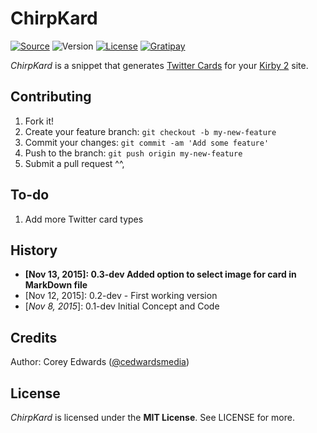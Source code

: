 # ChirpKard

[![Source](https://img.shields.io/badge/source-cedwardsmedia/chirpkard-blue.svg?style=flat-square "Source")](https://www.github.com/cedwardsmedia/chirpkard)
![Version](https://img.shields.io/badge/version-0.3--dev-red.svg?style=flat-square)
[![License](https://img.shields.io/badge/license-MIT-lightgrey.svg?style=flat-square "License")](./LICENSE)
[![Gratipay](https://img.shields.io/gratipay/cedwardsmedia.svg?style=flat-square "License")](https://gratipay.com/~cedwardsmedia/)

_ChirpKard_ is a snippet that generates [Twitter Cards](https://dev.twitter.com/cards/overview) for your [Kirby 2](https://www.getkirby.com/) site.

## Contributing

1. Fork it!
2. Create your feature branch: `git checkout -b my-new-feature`
3. Commit your changes: `git commit -am 'Add some feature'`
4. Push to the branch: `git push origin my-new-feature`
5. Submit a pull request ^^,

## To-do

1. Add more Twitter card types

## History

 - **[Nov 13, 2015]: 0.3-dev Added option to select image for card in MarkDown file**
 - [Nov 12, 2015]: 0.2-dev - First working version
 - [_Nov 8, 2015_]: 0.1-dev Initial Concept and Code


## Credits
Author: Corey Edwards ([@cedwardsmedia](https://www.twitter.com/cedwardsmedia))

## License
_ChirpKard_ is licensed under the **MIT License**. See LICENSE for more.
